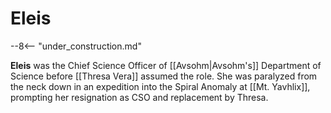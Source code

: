 # Eleis

--8<-- "under_construction.md"

**Eleis** was the Chief Science Officer of [[Avsohm|Avsohm's]] Department of Science before [[Thresa Vera]] assumed the role. She was paralyzed from the neck down in an expedition into the Spiral Anomaly at [[Mt. Yavhlix]], prompting her resignation as CSO and replacement by Thresa.
